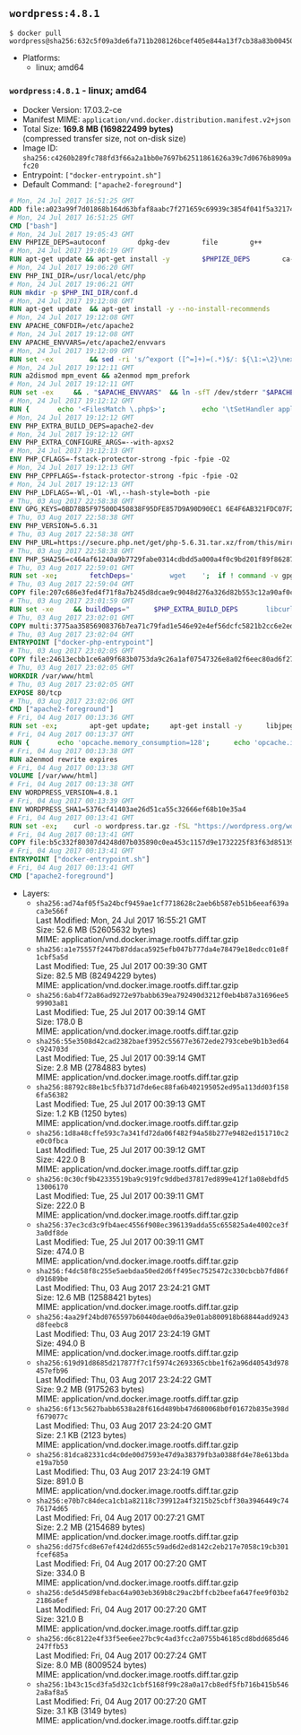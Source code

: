 ## `wordpress:4.8.1`

```console
$ docker pull wordpress@sha256:632c5f09a3de6fa711b208126bcef405e844a13f7cb38a83b0045043f4b1266f
```

-	Platforms:
	-	linux; amd64

### `wordpress:4.8.1` - linux; amd64

-	Docker Version: 17.03.2-ce
-	Manifest MIME: `application/vnd.docker.distribution.manifest.v2+json`
-	Total Size: **169.8 MB (169822499 bytes)**  
	(compressed transfer size, not on-disk size)
-	Image ID: `sha256:c4260b289fc788fd3f66a2a1bb0e7697b62511861626a39c7d0676b8909afc20`
-	Entrypoint: `["docker-entrypoint.sh"]`
-	Default Command: `["apache2-foreground"]`

```dockerfile
# Mon, 24 Jul 2017 16:51:25 GMT
ADD file:a023a99f7d01868b164d63bfaf8aabc7f271659c69939c3854f041f5a3217428 in / 
# Mon, 24 Jul 2017 16:51:25 GMT
CMD ["bash"]
# Mon, 24 Jul 2017 19:05:43 GMT
ENV PHPIZE_DEPS=autoconf 		dpkg-dev 		file 		g++ 		gcc 		libc-dev 		libpcre3-dev 		make 		pkg-config 		re2c
# Mon, 24 Jul 2017 19:06:19 GMT
RUN apt-get update && apt-get install -y 		$PHPIZE_DEPS 		ca-certificates 		curl 		libedit2 		libsqlite3-0 		libxml2 		xz-utils 	--no-install-recommends && rm -r /var/lib/apt/lists/*
# Mon, 24 Jul 2017 19:06:20 GMT
ENV PHP_INI_DIR=/usr/local/etc/php
# Mon, 24 Jul 2017 19:06:21 GMT
RUN mkdir -p $PHP_INI_DIR/conf.d
# Mon, 24 Jul 2017 19:12:08 GMT
RUN apt-get update 	&& apt-get install -y --no-install-recommends 		apache2 	&& rm -rf /var/lib/apt/lists/*
# Mon, 24 Jul 2017 19:12:08 GMT
ENV APACHE_CONFDIR=/etc/apache2
# Mon, 24 Jul 2017 19:12:08 GMT
ENV APACHE_ENVVARS=/etc/apache2/envvars
# Mon, 24 Jul 2017 19:12:09 GMT
RUN set -ex 		&& sed -ri 's/^export ([^=]+)=(.*)$/: ${\1:=\2}\nexport \1/' "$APACHE_ENVVARS" 		&& . "$APACHE_ENVVARS" 	&& for dir in 		"$APACHE_LOCK_DIR" 		"$APACHE_RUN_DIR" 		"$APACHE_LOG_DIR" 		/var/www/html 	; do 		rm -rvf "$dir" 		&& mkdir -p "$dir" 		&& chown -R "$APACHE_RUN_USER:$APACHE_RUN_GROUP" "$dir"; 	done
# Mon, 24 Jul 2017 19:12:11 GMT
RUN a2dismod mpm_event && a2enmod mpm_prefork
# Mon, 24 Jul 2017 19:12:11 GMT
RUN set -ex 	&& . "$APACHE_ENVVARS" 	&& ln -sfT /dev/stderr "$APACHE_LOG_DIR/error.log" 	&& ln -sfT /dev/stdout "$APACHE_LOG_DIR/access.log" 	&& ln -sfT /dev/stdout "$APACHE_LOG_DIR/other_vhosts_access.log"
# Mon, 24 Jul 2017 19:12:12 GMT
RUN { 		echo '<FilesMatch \.php$>'; 		echo '\tSetHandler application/x-httpd-php'; 		echo '</FilesMatch>'; 		echo; 		echo 'DirectoryIndex disabled'; 		echo 'DirectoryIndex index.php index.html'; 		echo; 		echo '<Directory /var/www/>'; 		echo '\tOptions -Indexes'; 		echo '\tAllowOverride All'; 		echo '</Directory>'; 	} | tee "$APACHE_CONFDIR/conf-available/docker-php.conf" 	&& a2enconf docker-php
# Mon, 24 Jul 2017 19:12:12 GMT
ENV PHP_EXTRA_BUILD_DEPS=apache2-dev
# Mon, 24 Jul 2017 19:12:12 GMT
ENV PHP_EXTRA_CONFIGURE_ARGS=--with-apxs2
# Mon, 24 Jul 2017 19:12:13 GMT
ENV PHP_CFLAGS=-fstack-protector-strong -fpic -fpie -O2
# Mon, 24 Jul 2017 19:12:13 GMT
ENV PHP_CPPFLAGS=-fstack-protector-strong -fpic -fpie -O2
# Mon, 24 Jul 2017 19:12:13 GMT
ENV PHP_LDFLAGS=-Wl,-O1 -Wl,--hash-style=both -pie
# Thu, 03 Aug 2017 22:58:38 GMT
ENV GPG_KEYS=0BD78B5F97500D450838F95DFE857D9A90D90EC1 6E4F6AB321FDC07F2C332E3AC2BF0BC433CFC8B3
# Thu, 03 Aug 2017 22:58:38 GMT
ENV PHP_VERSION=5.6.31
# Thu, 03 Aug 2017 22:58:38 GMT
ENV PHP_URL=https://secure.php.net/get/php-5.6.31.tar.xz/from/this/mirror PHP_ASC_URL=https://secure.php.net/get/php-5.6.31.tar.xz.asc/from/this/mirror
# Thu, 03 Aug 2017 22:58:38 GMT
ENV PHP_SHA256=c464af61240a9b7729fabe0314cdbdd5a000a4f0c9bd201f89f8628732fe4ae4 PHP_MD5=
# Thu, 03 Aug 2017 22:59:01 GMT
RUN set -xe; 		fetchDeps=' 		wget 	'; 	if ! command -v gpg > /dev/null; then 		fetchDeps="$fetchDeps 			dirmngr 			gnupg2 		"; 	fi; 	apt-get update; 	apt-get install -y --no-install-recommends $fetchDeps; 	rm -rf /var/lib/apt/lists/*; 		mkdir -p /usr/src; 	cd /usr/src; 		wget -O php.tar.xz "$PHP_URL"; 		if [ -n "$PHP_SHA256" ]; then 		echo "$PHP_SHA256 *php.tar.xz" | sha256sum -c -; 	fi; 	if [ -n "$PHP_MD5" ]; then 		echo "$PHP_MD5 *php.tar.xz" | md5sum -c -; 	fi; 		if [ -n "$PHP_ASC_URL" ]; then 		wget -O php.tar.xz.asc "$PHP_ASC_URL"; 		export GNUPGHOME="$(mktemp -d)"; 		for key in $GPG_KEYS; do 			gpg --keyserver ha.pool.sks-keyservers.net --recv-keys "$key"; 		done; 		gpg --batch --verify php.tar.xz.asc php.tar.xz; 		rm -rf "$GNUPGHOME"; 	fi; 		apt-get purge -y --auto-remove -o APT::AutoRemove::RecommendsImportant=false $fetchDeps
# Thu, 03 Aug 2017 22:59:04 GMT
COPY file:207c686e3fed4f71f8a7b245d8dcae9c9048d276a326d82b553c12a90af0c0ca in /usr/local/bin/ 
# Thu, 03 Aug 2017 23:01:59 GMT
RUN set -xe 	&& buildDeps=" 		$PHP_EXTRA_BUILD_DEPS 		libcurl4-openssl-dev 		libedit-dev 		libsqlite3-dev 		libssl-dev 		libxml2-dev 		zlib1g-dev 	" 	&& apt-get update && apt-get install -y $buildDeps --no-install-recommends && rm -rf /var/lib/apt/lists/* 		&& export CFLAGS="$PHP_CFLAGS" 		CPPFLAGS="$PHP_CPPFLAGS" 		LDFLAGS="$PHP_LDFLAGS" 	&& docker-php-source extract 	&& cd /usr/src/php 	&& gnuArch="$(dpkg-architecture --query DEB_BUILD_GNU_TYPE)" 	&& debMultiarch="$(dpkg-architecture --query DEB_BUILD_MULTIARCH)" 	&& if [ ! -d /usr/include/curl ]; then 		ln -sT "/usr/include/$debMultiarch/curl" /usr/local/include/curl; 	fi 	&& ./configure 		--build="$gnuArch" 		--with-config-file-path="$PHP_INI_DIR" 		--with-config-file-scan-dir="$PHP_INI_DIR/conf.d" 				--disable-cgi 				--enable-ftp 		--enable-mbstring 		--enable-mysqlnd 				--with-curl 		--with-libedit 		--with-openssl 		--with-zlib 				--with-pcre-regex=/usr 		--with-libdir="lib/$debMultiarch" 				$PHP_EXTRA_CONFIGURE_ARGS 	&& make -j "$(nproc)" 	&& make install 	&& { find /usr/local/bin /usr/local/sbin -type f -executable -exec strip --strip-all '{}' + || true; } 	&& make clean 	&& cd / 	&& docker-php-source delete 		&& apt-get purge -y --auto-remove -o APT::AutoRemove::RecommendsImportant=false $buildDeps 		&& pecl update-channels 	&& rm -rf /tmp/pear ~/.pearrc
# Thu, 03 Aug 2017 23:02:01 GMT
COPY multi:3775aa35856908376b7ea71c79fad1e546e92e4ef56dcfc5821b2cc6e2ed6cdc in /usr/local/bin/ 
# Thu, 03 Aug 2017 23:02:04 GMT
ENTRYPOINT ["docker-php-entrypoint"]
# Thu, 03 Aug 2017 23:02:05 GMT
COPY file:24613ecbb1ce6a09f683b0753da9c26a1af07547326e8a02f6eec80ad6f2774a in /usr/local/bin/ 
# Thu, 03 Aug 2017 23:02:05 GMT
WORKDIR /var/www/html
# Thu, 03 Aug 2017 23:02:05 GMT
EXPOSE 80/tcp
# Thu, 03 Aug 2017 23:02:06 GMT
CMD ["apache2-foreground"]
# Fri, 04 Aug 2017 00:13:36 GMT
RUN set -ex; 		apt-get update; 	apt-get install -y 		libjpeg-dev 		libpng-dev 	; 	rm -rf /var/lib/apt/lists/*; 		docker-php-ext-configure gd --with-png-dir=/usr --with-jpeg-dir=/usr; 	docker-php-ext-install gd mysqli opcache
# Fri, 04 Aug 2017 00:13:37 GMT
RUN { 		echo 'opcache.memory_consumption=128'; 		echo 'opcache.interned_strings_buffer=8'; 		echo 'opcache.max_accelerated_files=4000'; 		echo 'opcache.revalidate_freq=2'; 		echo 'opcache.fast_shutdown=1'; 		echo 'opcache.enable_cli=1'; 	} > /usr/local/etc/php/conf.d/opcache-recommended.ini
# Fri, 04 Aug 2017 00:13:38 GMT
RUN a2enmod rewrite expires
# Fri, 04 Aug 2017 00:13:38 GMT
VOLUME [/var/www/html]
# Fri, 04 Aug 2017 00:13:38 GMT
ENV WORDPRESS_VERSION=4.8.1
# Fri, 04 Aug 2017 00:13:39 GMT
ENV WORDPRESS_SHA1=5376cf41403ae26d51ca55c32666ef68b10e35a4
# Fri, 04 Aug 2017 00:13:41 GMT
RUN set -ex; 	curl -o wordpress.tar.gz -fSL "https://wordpress.org/wordpress-${WORDPRESS_VERSION}.tar.gz"; 	echo "$WORDPRESS_SHA1 *wordpress.tar.gz" | sha1sum -c -; 	tar -xzf wordpress.tar.gz -C /usr/src/; 	rm wordpress.tar.gz; 	chown -R www-data:www-data /usr/src/wordpress
# Fri, 04 Aug 2017 00:13:41 GMT
COPY file:b5c332f80307d4248d07b035890c0ea453c1157d9e1732225f83f63d851392b5 in /usr/local/bin/ 
# Fri, 04 Aug 2017 00:13:41 GMT
ENTRYPOINT ["docker-entrypoint.sh"]
# Fri, 04 Aug 2017 00:13:41 GMT
CMD ["apache2-foreground"]
```

-	Layers:
	-	`sha256:ad74af05f5a24bcf9459ae1cf7718628c2aeb6b587eb51b6eeaf639aca3e566f`  
		Last Modified: Mon, 24 Jul 2017 16:55:21 GMT  
		Size: 52.6 MB (52605632 bytes)  
		MIME: application/vnd.docker.image.rootfs.diff.tar.gzip
	-	`sha256:a1e75557f2447b87ddaca5925efb047b777da4e78479e18edcc01e8f1cbf5a5d`  
		Last Modified: Tue, 25 Jul 2017 00:39:30 GMT  
		Size: 82.5 MB (82494229 bytes)  
		MIME: application/vnd.docker.image.rootfs.diff.tar.gzip
	-	`sha256:6ab4f72a86ad9272e97babb639ea792490d3212f0eb4b87a31696ee599903a81`  
		Last Modified: Tue, 25 Jul 2017 00:39:14 GMT  
		Size: 178.0 B  
		MIME: application/vnd.docker.image.rootfs.diff.tar.gzip
	-	`sha256:55e3508d42cad2382baef3952c55677e3672ede2793cebe9b1b3ed64c924703d`  
		Last Modified: Tue, 25 Jul 2017 00:39:14 GMT  
		Size: 2.8 MB (2784883 bytes)  
		MIME: application/vnd.docker.image.rootfs.diff.tar.gzip
	-	`sha256:88792c88e1bc5fb371d7de6ec88fa6b402195052ed95a113dd03f1586fa56382`  
		Last Modified: Tue, 25 Jul 2017 00:39:13 GMT  
		Size: 1.2 KB (1250 bytes)  
		MIME: application/vnd.docker.image.rootfs.diff.tar.gzip
	-	`sha256:1d8a48cffe593c7a341fd72da06f482f94a58b277e9482ed151710c2e0c0fbca`  
		Last Modified: Tue, 25 Jul 2017 00:39:12 GMT  
		Size: 422.0 B  
		MIME: application/vnd.docker.image.rootfs.diff.tar.gzip
	-	`sha256:0c30cf9b42335519ba9c919fc9ddbed37817ed899e412f1a08ebdfd513006170`  
		Last Modified: Tue, 25 Jul 2017 00:39:11 GMT  
		Size: 222.0 B  
		MIME: application/vnd.docker.image.rootfs.diff.tar.gzip
	-	`sha256:37ec3cd3c9fb4aec4556f908ec396139adda55c655825a4e4002ce3f3a0df8de`  
		Last Modified: Tue, 25 Jul 2017 00:39:11 GMT  
		Size: 474.0 B  
		MIME: application/vnd.docker.image.rootfs.diff.tar.gzip
	-	`sha256:f4dc58f8c255e5aebdaa50ed2d6ff495ec7525472c330cbcbb7fd86fd91689be`  
		Last Modified: Thu, 03 Aug 2017 23:24:21 GMT  
		Size: 12.6 MB (12588421 bytes)  
		MIME: application/vnd.docker.image.rootfs.diff.tar.gzip
	-	`sha256:4aa29f24bd0765597b60440dae0d6a39e01ab800918b68844add9243d8feebc8`  
		Last Modified: Thu, 03 Aug 2017 23:24:19 GMT  
		Size: 494.0 B  
		MIME: application/vnd.docker.image.rootfs.diff.tar.gzip
	-	`sha256:619d91d8685d217877f7c1f5974c2693365cbbe1f62a96d40543d978457efb96`  
		Last Modified: Thu, 03 Aug 2017 23:24:22 GMT  
		Size: 9.2 MB (9175263 bytes)  
		MIME: application/vnd.docker.image.rootfs.diff.tar.gzip
	-	`sha256:6f13c5627babb6538a28f616d489bb47d680068b0f01672b835e398df679077c`  
		Last Modified: Thu, 03 Aug 2017 23:24:20 GMT  
		Size: 2.1 KB (2123 bytes)  
		MIME: application/vnd.docker.image.rootfs.diff.tar.gzip
	-	`sha256:81dca82331cd4c0de00d7593e47d9a38379fb3a0388fd4e78e613bdae19a7b50`  
		Last Modified: Thu, 03 Aug 2017 23:24:19 GMT  
		Size: 891.0 B  
		MIME: application/vnd.docker.image.rootfs.diff.tar.gzip
	-	`sha256:e70b7c84deca1cb1a82118c739912a4f3215b25cbff30a3946449c7476174d65`  
		Last Modified: Fri, 04 Aug 2017 00:27:21 GMT  
		Size: 2.2 MB (2154689 bytes)  
		MIME: application/vnd.docker.image.rootfs.diff.tar.gzip
	-	`sha256:dd75fcd8e67ef424d2d655c59ad6d2ed8142c2eb217e7058c19cb301fcef685a`  
		Last Modified: Fri, 04 Aug 2017 00:27:20 GMT  
		Size: 334.0 B  
		MIME: application/vnd.docker.image.rootfs.diff.tar.gzip
	-	`sha256:de5d45d98febac64a903eb369b8c29ac2bffcb2beefa647fee9f03b22186a6ef`  
		Last Modified: Fri, 04 Aug 2017 00:27:20 GMT  
		Size: 321.0 B  
		MIME: application/vnd.docker.image.rootfs.diff.tar.gzip
	-	`sha256:d6c8122e4f33f5ee6ee27bc9c4ad3fcc2a0755b46185cd8bdd685d46247ffb53`  
		Last Modified: Fri, 04 Aug 2017 00:27:24 GMT  
		Size: 8.0 MB (8009524 bytes)  
		MIME: application/vnd.docker.image.rootfs.diff.tar.gzip
	-	`sha256:1b43c15cd3fa5d32c1cbf5168f99c28a0a17cb8edf5fb716b415b5462a8af8a5`  
		Last Modified: Fri, 04 Aug 2017 00:27:20 GMT  
		Size: 3.1 KB (3149 bytes)  
		MIME: application/vnd.docker.image.rootfs.diff.tar.gzip
